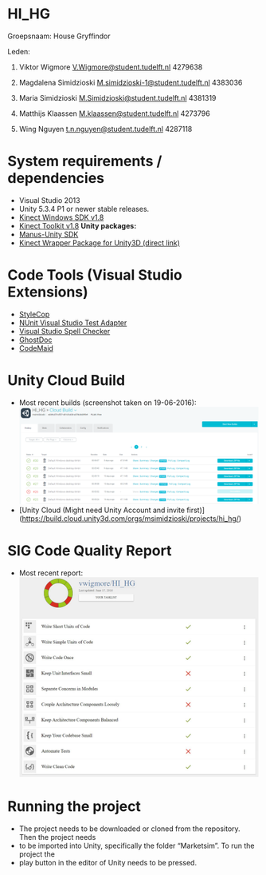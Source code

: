 # HI_HG

Groepsnaam: House Gryffindor

Leden:

1. Viktor Wigmore
V.Wigmore@student.tudelft.nl 4279638

2. Magdalena Simidzioski
M.simidzioski-1@student.tudelft.nl 4383036

3. Maria Simidzioski
M.Simidzioski@student.tudelft.nl 4381319

4. Matthijs Klaassen
M.klaassen@student.tudelft.nl 4273796

5. Wing Nguyen
t.n.nguyen@student.tudelft.nl 4287118

# System requirements / dependencies
* Visual Studio 2013
* Unity 5.3.4 P1 or newer stable releases.
* [Kinect Windows SDK v1.8](https://www.microsoft.com/en-us/download/details.aspx?id=40278)
* [Kinect Toolkit v1.8](https://www.microsoft.com/en-us/download/details.aspx?id=40276)
  **Unity packages:**
* [Manus-Unity SDK](https://github.com/ManusVR/Manus-Unity)
* [Kinect Wrapper Package for Unity3D (direct link)](http://wiki.etc.cmu.edu/unity3d/images/a/ac/Kinect1.7UnityPackage.new.zip)

# Code Tools (Visual Studio Extensions)
* [StyleCop](https://visualstudiogallery.msdn.microsoft.com/cac2a05b-6eb6-4fa2-95b9-1f8d011e6cae)
* [NUnit Visual Studio Test Adapter](http://visualstudiogallery.msdn.microsoft.com/6ab922d0-21c0-4f06-ab5f-4ecd1fe7175d)
* [Visual Studio Spell Checker](http://visualstudiogallery.msdn.microsoft.com/a23de100-31a1-405c-b4b7-d6be40c3dfff)
* [GhostDoc](http://submain.com/products/ghostdoc.aspx)
* [CodeMaid](http://www.codemaid.net/)

# Unity Cloud Build
* Most recent builds (screenshot taken on 19-06-2016):
![Unity builds 17/6/2016](https://raw.githubusercontent.com/vwigmore/HI_HG/master/SE%20deliverables/builds19-06.PNG)
* [Unity Cloud (Might need Unity Account and invite first)] (https://build.cloud.unity3d.com/orgs/msimidzioski/projects/hi_hg/) 

# SIG Code Quality Report
* Most recent report:
![SIG report 17/6/2016](https://raw.githubusercontent.com/vwigmore/HI_HG/master/SE%20deliverables/SIG17-6.jpg)

# Running the project

* The project needs to be downloaded or cloned from the repository. Then the project needs 
* to be imported into Unity, specifically the folder “Marketsim”. To run the project the
* play button in the editor of Unity needs to be pressed.
